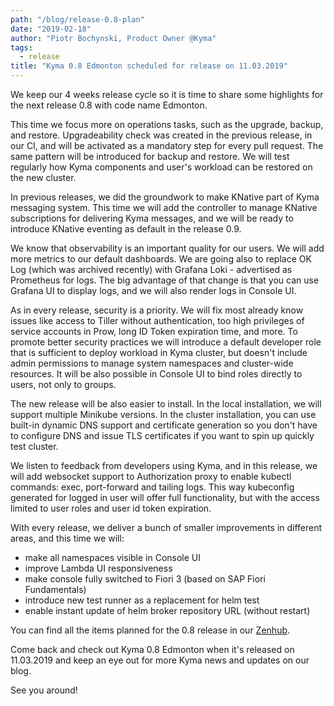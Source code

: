 ```yaml
---
path: "/blog/release-0.8-plan"
date: "2019-02-18"
author: "Piotr Bochynski, Product Owner @Kyma"
tags:
  - release
title: "Kyma 0.8 Edmonton scheduled for release on 11.03.2019"
---
```

We keep our 4 weeks release cycle so it is time to share some highlights for the next release 0.8 with code name Edmonton.

This time we focus more on operations tasks, such as the upgrade, backup, and restore. Upgradeability check was created in the previous release, in our CI, and will be activated as a mandatory step for every pull request. The same pattern will be introduced for backup and restore. We will test regularly how Kyma components and user's workload can be restored on the new cluster.

In previous releases, we did the groundwork to make KNative part of Kyma messaging system. This time we will add the controller to manage KNative subscriptions for delivering Kyma messages, and we will be ready to introduce KNative eventing as default in the release 0.9.

We know that observability is an important quality for our users. We will add more metrics to our default dashboards. We are going also to replace OK Log (which was archived recently) with  Grafana Loki - advertised as Prometheus for logs. The big advantage of that change is that you can use Grafana UI to display logs, and we will also render logs in Console UI.

As in every release, security is a priority. We will fix most already know issues like access to Tiller without authentication, too high privileges of service accounts in Prow,  long ID Token expiration time, and more. To promote better security practices we will introduce a default developer role that is sufficient to deploy workload in Kyma cluster, but doesn't include admin permissions to manage system namespaces and cluster-wide resources. It will be also possible in Console UI to bind roles directly to users, not only to groups. 

The new release will be also easier to install. In the local installation, we will support multiple Minikube versions. In the cluster installation, you can use built-in dynamic DNS support and certificate generation so you don't have to configure DNS and issue TLS certificates if you want to spin up quickly test cluster. 

We listen to feedback from developers using Kyma, and in this release, we will add websocket support to  Authorization proxy to enable kubectl commands: exec, port-forward and tailing logs. This way kubeconfig generated for logged in user will offer full functionality, but with the access limited to user roles and user id token expiration.

With every release, we deliver a bunch of smaller improvements in different areas, and this time we will:
- make all namespaces visible in Console UI
- improve Lambda UI responsiveness
- make console fully switched to Fiori 3 (based on SAP Fiori Fundamentals)
- introduce new test runner as a replacement for helm test
- enable instant update of helm broker repository URL (without restart)

You can find all the items planned for the 0.8 release in our [Zenhub](https://app.zenhub.com/workspaces/kyma---all-repositories-5b6d5985084045741e744dea/reports?report=release&release=5c0791391a6a4c6bf4b314c6).

Come back and check out Kyma 0.8 Edmonton when it's released on 11.03.2019 and keep an eye out for more Kyma news and updates on our blog.

See you around!
